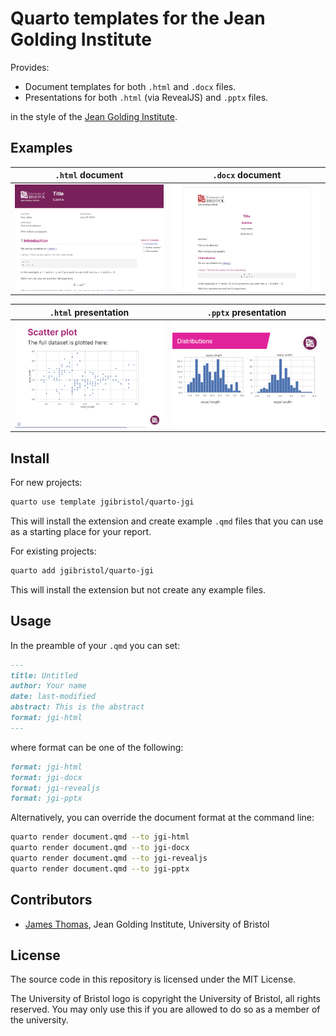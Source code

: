 # Quarto templates for the Jean Golding Institute

Provides:

- Document templates for both `.html` and `.docx` files.
- Presentations for both `.html` (via RevealJS) and `.pptx` files.

in the style of the [Jean Golding Institute](https://www.bristol.ac.uk/golding/).

## Examples

| `.html` document | `.docx` document |
|------------------|------------------|
| ![Screenshot of HTML document generated with the template](.examples/document.html.png) | ![Screenshot of DOCX document generated with the template](.examples/document.docx.png) |

| `.html` presentation | `.pptx` presentation |
|----------------------|----------------------|
| ![Screenshot of HTML presentation generated with the template](.examples/presentation.html.png) | ![Screenshot of PPTX presentation generated with the template](.examples/presentation.pptx.png) |

## Install

For new projects:

```bash
quarto use template jgibristol/quarto-jgi
```

This will install the extension and create example `.qmd` files that you can use as a starting place for your report.

For existing projects:

```bash
quarto add jgibristol/quarto-jgi
```

This will install the extension but not create any example files.

## Usage

In the preamble of your `.qmd` you can set:

```md
---
title: Untitled
author: Your name
date: last-modified
abstract: This is the abstract
format: jgi-html
---
```

where format can be one of the following:

```md
format: jgi-html
format: jgi-docx
format: jgi-revealjs
format: jgi-pptx
```

Alternatively, you can override the document format at the command line:

```bash
quarto render document.qmd --to jgi-html
quarto render document.qmd --to jgi-docx
quarto render document.qmd --to jgi-revealjs
quarto render document.qmd --to jgi-pptx
```

## Contributors

- [James Thomas](https://github.com/jatonline), Jean Golding Institute, University of Bristol

## License

The source code in this repository is licensed under the MIT License.

The University of Bristol logo is copyright the University of Bristol, all rights reserved. You may only use this if you are allowed to do so as a member of the university.
